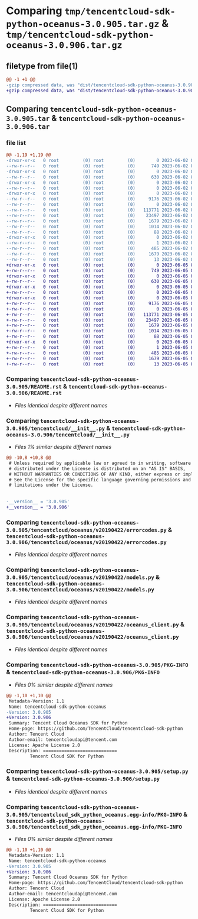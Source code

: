 # Comparing `tmp/tencentcloud-sdk-python-oceanus-3.0.905.tar.gz` & `tmp/tencentcloud-sdk-python-oceanus-3.0.906.tar.gz`

## filetype from file(1)

```diff
@@ -1 +1 @@
-gzip compressed data, was "dist/tencentcloud-sdk-python-oceanus-3.0.905.tar", last modified: Fri Jun  2 00:35:31 2023, max compression
+gzip compressed data, was "dist/tencentcloud-sdk-python-oceanus-3.0.906.tar", last modified: Mon Jun  5 00:39:22 2023, max compression
```

## Comparing `tencentcloud-sdk-python-oceanus-3.0.905.tar` & `tencentcloud-sdk-python-oceanus-3.0.906.tar`

### file list

```diff
@@ -1,19 +1,19 @@
-drwxr-xr-x   0 root         (0) root         (0)        0 2023-06-02 00:35:31.000000 tencentcloud-sdk-python-oceanus-3.0.905/
--rw-r--r--   0 root         (0) root         (0)      749 2023-06-02 00:35:31.000000 tencentcloud-sdk-python-oceanus-3.0.905/README.rst
-drwxr-xr-x   0 root         (0) root         (0)        0 2023-06-02 00:35:31.000000 tencentcloud-sdk-python-oceanus-3.0.905/tencentcloud/
--rw-r--r--   0 root         (0) root         (0)      630 2023-06-02 00:35:31.000000 tencentcloud-sdk-python-oceanus-3.0.905/tencentcloud/__init__.py
-drwxr-xr-x   0 root         (0) root         (0)        0 2023-06-02 00:35:31.000000 tencentcloud-sdk-python-oceanus-3.0.905/tencentcloud/oceanus/
--rw-r--r--   0 root         (0) root         (0)        0 2023-06-02 00:35:31.000000 tencentcloud-sdk-python-oceanus-3.0.905/tencentcloud/oceanus/__init__.py
-drwxr-xr-x   0 root         (0) root         (0)        0 2023-06-02 00:35:31.000000 tencentcloud-sdk-python-oceanus-3.0.905/tencentcloud/oceanus/v20190422/
--rw-r--r--   0 root         (0) root         (0)     9176 2023-06-02 00:35:31.000000 tencentcloud-sdk-python-oceanus-3.0.905/tencentcloud/oceanus/v20190422/errorcodes.py
--rw-r--r--   0 root         (0) root         (0)        0 2023-06-02 00:35:31.000000 tencentcloud-sdk-python-oceanus-3.0.905/tencentcloud/oceanus/v20190422/__init__.py
--rw-r--r--   0 root         (0) root         (0)   113771 2023-06-02 00:35:31.000000 tencentcloud-sdk-python-oceanus-3.0.905/tencentcloud/oceanus/v20190422/models.py
--rw-r--r--   0 root         (0) root         (0)    23497 2023-06-02 00:35:31.000000 tencentcloud-sdk-python-oceanus-3.0.905/tencentcloud/oceanus/v20190422/oceanus_client.py
--rw-r--r--   0 root         (0) root         (0)     1679 2023-06-02 00:35:31.000000 tencentcloud-sdk-python-oceanus-3.0.905/PKG-INFO
--rw-r--r--   0 root         (0) root         (0)     1014 2023-06-02 00:35:31.000000 tencentcloud-sdk-python-oceanus-3.0.905/setup.py
--rw-r--r--   0 root         (0) root         (0)       88 2023-06-02 00:35:31.000000 tencentcloud-sdk-python-oceanus-3.0.905/setup.cfg
-drwxr-xr-x   0 root         (0) root         (0)        0 2023-06-02 00:35:31.000000 tencentcloud-sdk-python-oceanus-3.0.905/tencentcloud_sdk_python_oceanus.egg-info/
--rw-r--r--   0 root         (0) root         (0)        1 2023-06-02 00:35:31.000000 tencentcloud-sdk-python-oceanus-3.0.905/tencentcloud_sdk_python_oceanus.egg-info/dependency_links.txt
--rw-r--r--   0 root         (0) root         (0)      485 2023-06-02 00:35:31.000000 tencentcloud-sdk-python-oceanus-3.0.905/tencentcloud_sdk_python_oceanus.egg-info/SOURCES.txt
--rw-r--r--   0 root         (0) root         (0)     1679 2023-06-02 00:35:31.000000 tencentcloud-sdk-python-oceanus-3.0.905/tencentcloud_sdk_python_oceanus.egg-info/PKG-INFO
--rw-r--r--   0 root         (0) root         (0)       13 2023-06-02 00:35:31.000000 tencentcloud-sdk-python-oceanus-3.0.905/tencentcloud_sdk_python_oceanus.egg-info/top_level.txt
+drwxr-xr-x   0 root         (0) root         (0)        0 2023-06-05 00:39:22.000000 tencentcloud-sdk-python-oceanus-3.0.906/
+-rw-r--r--   0 root         (0) root         (0)      749 2023-06-05 00:39:22.000000 tencentcloud-sdk-python-oceanus-3.0.906/README.rst
+drwxr-xr-x   0 root         (0) root         (0)        0 2023-06-05 00:39:22.000000 tencentcloud-sdk-python-oceanus-3.0.906/tencentcloud/
+-rw-r--r--   0 root         (0) root         (0)      630 2023-06-05 00:39:22.000000 tencentcloud-sdk-python-oceanus-3.0.906/tencentcloud/__init__.py
+drwxr-xr-x   0 root         (0) root         (0)        0 2023-06-05 00:39:22.000000 tencentcloud-sdk-python-oceanus-3.0.906/tencentcloud/oceanus/
+-rw-r--r--   0 root         (0) root         (0)        0 2023-06-05 00:39:22.000000 tencentcloud-sdk-python-oceanus-3.0.906/tencentcloud/oceanus/__init__.py
+drwxr-xr-x   0 root         (0) root         (0)        0 2023-06-05 00:39:22.000000 tencentcloud-sdk-python-oceanus-3.0.906/tencentcloud/oceanus/v20190422/
+-rw-r--r--   0 root         (0) root         (0)     9176 2023-06-05 00:39:22.000000 tencentcloud-sdk-python-oceanus-3.0.906/tencentcloud/oceanus/v20190422/errorcodes.py
+-rw-r--r--   0 root         (0) root         (0)        0 2023-06-05 00:39:22.000000 tencentcloud-sdk-python-oceanus-3.0.906/tencentcloud/oceanus/v20190422/__init__.py
+-rw-r--r--   0 root         (0) root         (0)   113771 2023-06-05 00:39:22.000000 tencentcloud-sdk-python-oceanus-3.0.906/tencentcloud/oceanus/v20190422/models.py
+-rw-r--r--   0 root         (0) root         (0)    23497 2023-06-05 00:39:22.000000 tencentcloud-sdk-python-oceanus-3.0.906/tencentcloud/oceanus/v20190422/oceanus_client.py
+-rw-r--r--   0 root         (0) root         (0)     1679 2023-06-05 00:39:22.000000 tencentcloud-sdk-python-oceanus-3.0.906/PKG-INFO
+-rw-r--r--   0 root         (0) root         (0)     1014 2023-06-05 00:39:22.000000 tencentcloud-sdk-python-oceanus-3.0.906/setup.py
+-rw-r--r--   0 root         (0) root         (0)       88 2023-06-05 00:39:22.000000 tencentcloud-sdk-python-oceanus-3.0.906/setup.cfg
+drwxr-xr-x   0 root         (0) root         (0)        0 2023-06-05 00:39:22.000000 tencentcloud-sdk-python-oceanus-3.0.906/tencentcloud_sdk_python_oceanus.egg-info/
+-rw-r--r--   0 root         (0) root         (0)        1 2023-06-05 00:39:22.000000 tencentcloud-sdk-python-oceanus-3.0.906/tencentcloud_sdk_python_oceanus.egg-info/dependency_links.txt
+-rw-r--r--   0 root         (0) root         (0)      485 2023-06-05 00:39:22.000000 tencentcloud-sdk-python-oceanus-3.0.906/tencentcloud_sdk_python_oceanus.egg-info/SOURCES.txt
+-rw-r--r--   0 root         (0) root         (0)     1679 2023-06-05 00:39:22.000000 tencentcloud-sdk-python-oceanus-3.0.906/tencentcloud_sdk_python_oceanus.egg-info/PKG-INFO
+-rw-r--r--   0 root         (0) root         (0)       13 2023-06-05 00:39:22.000000 tencentcloud-sdk-python-oceanus-3.0.906/tencentcloud_sdk_python_oceanus.egg-info/top_level.txt
```

### Comparing `tencentcloud-sdk-python-oceanus-3.0.905/README.rst` & `tencentcloud-sdk-python-oceanus-3.0.906/README.rst`

 * *Files identical despite different names*

### Comparing `tencentcloud-sdk-python-oceanus-3.0.905/tencentcloud/__init__.py` & `tencentcloud-sdk-python-oceanus-3.0.906/tencentcloud/__init__.py`

 * *Files 1% similar despite different names*

```diff
@@ -10,8 +10,8 @@
 # Unless required by applicable law or agreed to in writing, software
 # distributed under the License is distributed on an "AS IS" BASIS,
 # WITHOUT WARRANTIES OR CONDITIONS OF ANY KIND, either express or implied.
 # See the License for the specific language governing permissions and
 # limitations under the License.
 
 
-__version__ = '3.0.905'
+__version__ = '3.0.906'
```

### Comparing `tencentcloud-sdk-python-oceanus-3.0.905/tencentcloud/oceanus/v20190422/errorcodes.py` & `tencentcloud-sdk-python-oceanus-3.0.906/tencentcloud/oceanus/v20190422/errorcodes.py`

 * *Files identical despite different names*

### Comparing `tencentcloud-sdk-python-oceanus-3.0.905/tencentcloud/oceanus/v20190422/models.py` & `tencentcloud-sdk-python-oceanus-3.0.906/tencentcloud/oceanus/v20190422/models.py`

 * *Files identical despite different names*

### Comparing `tencentcloud-sdk-python-oceanus-3.0.905/tencentcloud/oceanus/v20190422/oceanus_client.py` & `tencentcloud-sdk-python-oceanus-3.0.906/tencentcloud/oceanus/v20190422/oceanus_client.py`

 * *Files identical despite different names*

### Comparing `tencentcloud-sdk-python-oceanus-3.0.905/PKG-INFO` & `tencentcloud-sdk-python-oceanus-3.0.906/PKG-INFO`

 * *Files 0% similar despite different names*

```diff
@@ -1,10 +1,10 @@
 Metadata-Version: 1.1
 Name: tencentcloud-sdk-python-oceanus
-Version: 3.0.905
+Version: 3.0.906
 Summary: Tencent Cloud Oceanus SDK for Python
 Home-page: https://github.com/TencentCloud/tencentcloud-sdk-python
 Author: Tencent Cloud
 Author-email: tencentcloudapi@tencent.com
 License: Apache License 2.0
 Description: ============================
         Tencent Cloud SDK for Python
```

### Comparing `tencentcloud-sdk-python-oceanus-3.0.905/setup.py` & `tencentcloud-sdk-python-oceanus-3.0.906/setup.py`

 * *Files identical despite different names*

### Comparing `tencentcloud-sdk-python-oceanus-3.0.905/tencentcloud_sdk_python_oceanus.egg-info/PKG-INFO` & `tencentcloud-sdk-python-oceanus-3.0.906/tencentcloud_sdk_python_oceanus.egg-info/PKG-INFO`

 * *Files 0% similar despite different names*

```diff
@@ -1,10 +1,10 @@
 Metadata-Version: 1.1
 Name: tencentcloud-sdk-python-oceanus
-Version: 3.0.905
+Version: 3.0.906
 Summary: Tencent Cloud Oceanus SDK for Python
 Home-page: https://github.com/TencentCloud/tencentcloud-sdk-python
 Author: Tencent Cloud
 Author-email: tencentcloudapi@tencent.com
 License: Apache License 2.0
 Description: ============================
         Tencent Cloud SDK for Python
```


